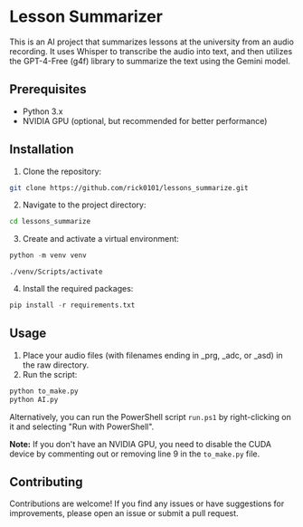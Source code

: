 # Lesson Summarizer

This is an AI project that summarizes lessons at the university from an audio recording. It uses Whisper to transcribe the audio into text, and then utilizes the GPT-4-Free (g4f) library to summarize the text using the Gemini model.

## Prerequisites

- Python 3.x
- NVIDIA GPU (optional, but recommended for better performance)

## Installation

1. Clone the repository:

```bash
git clone https://github.com/rick0101/lessons_summarize.git
```

2. Navigate to the project directory:

``` bash
cd lessons_summarize
```

3. Create and activate a virtual environment:

``` python
python -m venv venv
```
```
./venv/Scripts/activate
```

4. Install the required packages:

``` python
pip install -r requirements.txt
```

## Usage

1. Place your audio files (with filenames ending in _prg, _adc, or _asd) in the raw directory.
2. Run the script:

``` bash
python to_make.py
python AI.py
```

Alternatively, you can run the PowerShell script `run.ps1` by right-clicking on it and selecting "Run with PowerShell".

**Note:** If you don't have an NVIDIA GPU, you need to disable the CUDA device by commenting out or removing line 9 in the `to_make.py` file.

## Contributing
Contributions are welcome! If you find any issues or have suggestions for improvements, please open an issue or submit a pull request.

